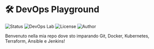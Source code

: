 # 🛠️ DevOps Playground

![Status](https://img.shields.io/badge/Status-In%20Progress-yellow)
![DevOps Lab](https://img.shields.io/badge/DevOps-Learning-blue)
![License](https://img.shields.io/badge/License-MIT-green)
![Author](https://img.shields.io/badge/Author-Ruben%20Poggiani-orange)

Benvenuto nella mia repo dove sto imparando Git, Docker, Kubernetes, Terraform, Ansible e Jenkins!
